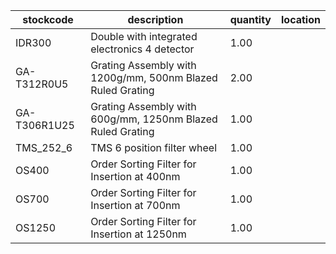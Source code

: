 |stockcode|description|quantity|location|
|---------|-----------|--------|--------|
|IDR300|Double with integrated electronics 4 detector|1.00||
|GA-T312R0U5|Grating Assembly with 1200g/mm, 500nm Blazed Ruled Grating|2.00||
|GA-T306R1U25|Grating Assembly with 600g/mm, 1250nm Blazed Ruled Grating|1.00||
|TMS_252_6|TMS 6 position filter wheel|1.00||
|OS400|Order Sorting Filter for Insertion at 400nm|1.00||
|OS700|Order Sorting Filter for Insertion at 700nm|1.00||
|OS1250|Order Sorting Filter for Insertion at 1250nm|1.00||
